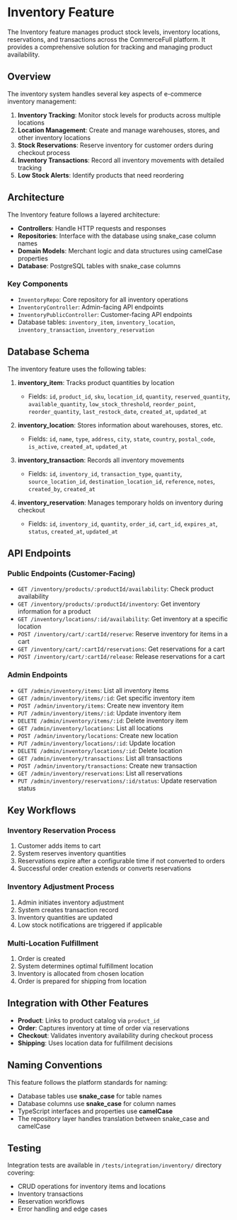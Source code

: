 # Inventory Feature

The Inventory feature manages product stock levels, inventory locations, reservations, and transactions across the CommerceFull platform. It provides a comprehensive solution for tracking and managing product availability.

## Overview

The inventory system handles several key aspects of e-commerce inventory management:

1. **Inventory Tracking**: Monitor stock levels for products across multiple locations
2. **Location Management**: Create and manage warehouses, stores, and other inventory locations
3. **Stock Reservations**: Reserve inventory for customer orders during checkout process
4. **Inventory Transactions**: Record all inventory movements with detailed tracking
5. **Low Stock Alerts**: Identify products that need reordering

## Architecture

The Inventory feature follows a layered architecture:

- **Controllers**: Handle HTTP requests and responses
- **Repositories**: Interface with the database using snake_case column names
- **Domain Models**: Merchant logic and data structures using camelCase properties
- **Database**: PostgreSQL tables with snake_case columns

### Key Components

- `InventoryRepo`: Core repository for all inventory operations
- `InventoryController`: Admin-facing API endpoints
- `InventoryPublicController`: Customer-facing API endpoints
- Database tables: `inventory_item`, `inventory_location`, `inventory_transaction`, `inventory_reservation`

## Database Schema

The inventory feature uses the following tables:

1. **inventory_item**: Tracks product quantities by location
   - Fields: `id`, `product_id`, `sku`, `location_id`, `quantity`, `reserved_quantity`, `available_quantity`, `low_stock_threshold`, `reorder_point`, `reorder_quantity`, `last_restock_date`, `created_at`, `updated_at`

2. **inventory_location**: Stores information about warehouses, stores, etc.
   - Fields: `id`, `name`, `type`, `address`, `city`, `state`, `country`, `postal_code`, `is_active`, `created_at`, `updated_at`

3. **inventory_transaction**: Records all inventory movements
   - Fields: `id`, `inventory_id`, `transaction_type`, `quantity`, `source_location_id`, `destination_location_id`, `reference`, `notes`, `created_by`, `created_at`

4. **inventory_reservation**: Manages temporary holds on inventory during checkout
   - Fields: `id`, `inventory_id`, `quantity`, `order_id`, `cart_id`, `expires_at`, `status`, `created_at`, `updated_at`

## API Endpoints

### Public Endpoints (Customer-Facing)

- `GET /inventory/products/:productId/availability`: Check product availability
- `GET /inventory/products/:productId/inventory`: Get inventory information for a product
- `GET /inventory/locations/:id/availability`: Get inventory at a specific location
- `POST /inventory/cart/:cartId/reserve`: Reserve inventory for items in a cart
- `GET /inventory/cart/:cartId/reservations`: Get reservations for a cart
- `POST /inventory/cart/:cartId/release`: Release reservations for a cart

### Admin Endpoints

- `GET /admin/inventory/items`: List all inventory items
- `GET /admin/inventory/items/:id`: Get specific inventory item
- `POST /admin/inventory/items`: Create new inventory item
- `PUT /admin/inventory/items/:id`: Update inventory item
- `DELETE /admin/inventory/items/:id`: Delete inventory item
- `GET /admin/inventory/locations`: List all locations
- `POST /admin/inventory/locations`: Create new location
- `PUT /admin/inventory/locations/:id`: Update location
- `DELETE /admin/inventory/locations/:id`: Delete location
- `GET /admin/inventory/transactions`: List all transactions
- `POST /admin/inventory/transactions`: Create new transaction
- `GET /admin/inventory/reservations`: List all reservations
- `PUT /admin/inventory/reservations/:id/status`: Update reservation status

## Key Workflows

### Inventory Reservation Process

1. Customer adds items to cart
2. System reserves inventory quantities
3. Reservations expire after a configurable time if not converted to orders
4. Successful order creation extends or converts reservations

### Inventory Adjustment Process

1. Admin initiates inventory adjustment
2. System creates transaction record
3. Inventory quantities are updated
4. Low stock notifications are triggered if applicable

### Multi-Location Fulfillment

1. Order is created
2. System determines optimal fulfillment location
3. Inventory is allocated from chosen location
4. Order is prepared for shipping from location

## Integration with Other Features

- **Product**: Links to product catalog via `product_id`
- **Order**: Captures inventory at time of order via reservations
- **Checkout**: Validates inventory availability during checkout process
- **Shipping**: Uses location data for fulfillment decisions

## Naming Conventions

This feature follows the platform standards for naming:
- Database tables use **snake_case** for table names
- Database columns use **snake_case** for column names
- TypeScript interfaces and properties use **camelCase**
- The repository layer handles translation between snake_case and camelCase

## Testing

Integration tests are available in `/tests/integration/inventory/` directory covering:
- CRUD operations for inventory items and locations
- Inventory transactions
- Reservation workflows
- Error handling and edge cases
